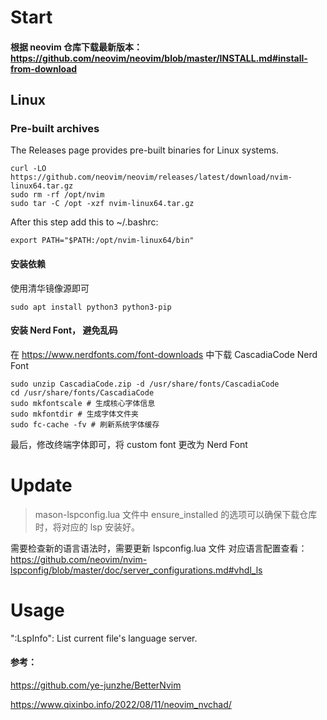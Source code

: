 # Start
#### 根据 neovim 仓库下载最新版本：https://github.com/neovim/neovim/blob/master/INSTALL.md#install-from-download

## Linux
### Pre-built archives
The Releases page provides pre-built binaries for Linux systems.
```
curl -LO https://github.com/neovim/neovim/releases/latest/download/nvim-linux64.tar.gz
sudo rm -rf /opt/nvim
sudo tar -C /opt -xzf nvim-linux64.tar.gz
```
After this step add this to ~/.bashrc:
```
export PATH="$PATH:/opt/nvim-linux64/bin"
```


#### 安装依赖
使用清华镜像源即可
```
sudo apt install python3 python3-pip
```

#### 安装 Nerd Font， 避免乱码
在 https://www.nerdfonts.com/font-downloads 中下载 CascadiaCode Nerd Font
```
sudo unzip CascadiaCode.zip -d /usr/share/fonts/CascadiaCode
cd /usr/share/fonts/CascadiaCode
sudo mkfontscale # 生成核心字体信息
sudo mkfontdir # 生成字体文件夹
sudo fc-cache -fv # 刷新系统字体缓存
```

最后，修改终端字体即可，将 custom font 更改为 Nerd Font


# Update
> mason-lspconfig.lua 文件中
> ensure_installed 的选项可以确保下载仓库时，将对应的 lsp 安装好。


需要检查新的语言语法时，需要更新 lspconfig.lua 文件
对应语言配置查看： https://github.com/neovim/nvim-lspconfig/blob/master/doc/server_configurations.md#vhdl_ls


# Usage
":LspInfo": List current file's language server.



#### 参考：
https://github.com/ye-junzhe/BetterNvim

https://www.qixinbo.info/2022/08/11/neovim_nvchad/
